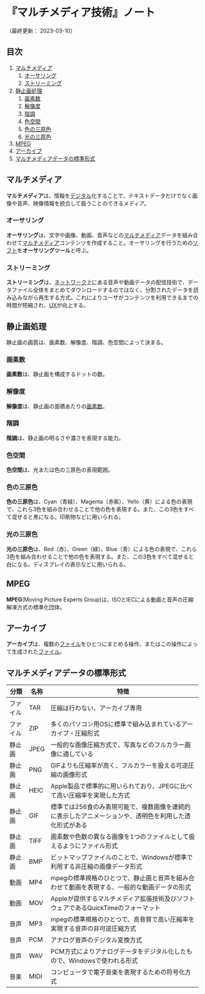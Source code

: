 # 『マルチメディア技術』ノート

（最終更新： 2023-03-10）


## 目次

1. [マルチメディア](#マルチメディア)
	1. [オーサリング](#オーサリング)
	1. [ストリーミング](#ストリーミング)
1. [静止画処理](#静止画処理)
	1. [画素数](#画素数)
	1. [解像度](#解像度)
	1. [階調](#階調)
	1. [色空間](#色空間)
	1. [色の三原色](#色の三原色)
	1. [光の三原色](#光の三原色)
1. [MPEG](#mpeg)
1. [アーカイブ](#アーカイブ)
1. [マルチメディアデータの標準形式](#マルチメディアデータの標準形式)


## マルチメディア

**マルチメディア**は、情報を[デジタル](../../../../basics/information_theory/_/chapters/coding_theory.md#デジタル)化することで、テキストデータだけでなく画像や音声、映像情報を統合して扱うことのできるメディア。

### オーサリング

**オーサリング**は、文字や画像、動画、音声などの[マルチメディア](#マルチメディア)データを組み合わせて[マルチメディア](#マルチメディア)コンテンツを作成すること。オーサリングを行うための[ソフト](./software.md3ソフトウェア)を**オーサリングツール**と呼ぶ。

### ストリーミング

**ストリーミング**は、[ネットワーク](../../../../network/_/chapters/basic_knowledge_of_network.md#ネットワーク)上にある音声や動画データの配信技術で、データファイル全体をまとめてダウンロードするのではなく、分割されたデータを読み込みながら再生する方式。これによりユーザがコンテンツを利用できるまでの時間が短縮され、[UX](./software.md#ux)が向上する。


## 静止画処理

静止画の画質は、画素数、解像度、階調、色空間によって決まる。

### 画素数

**画素数**は、静止画を構成するドットの数。

### 解像度

**解像度**は、静止画の面積あたりの[画素数](#画素数)。

### 階調

**階調**は、静止画の明るさや濃さを表現する能力。

### 色空間

**色空間**は、光または色の三原色の表現範囲。

### 色の三原色

**色の三原色**は、Cyan（青緑）、Magenta（赤紫）、Yello（黄）による色の表現で、これら3色を組み合わせることで他の色を表現する。また、この3色をすべて混ぜると黒になる。印刷物などに用いられる。

### 光の三原色

**光の三原色**は、Red（赤）、Green（緑）、Blue（青）による色の表現で、これら3色を組み合わせることで他の色を表現する。また、この3色をすべて混ぜると白になる。ディスプレイの表示などに用いられる。


## MPEG

**MPEG**(Moving Picture Experts Group)は、ISOとIECによる動画と音声の圧縮解凍方式の標準化団体。


## アーカイブ

**アーカイブ**は、複数の[ファイル](./file_system.md#ファイル)をひとつにまとめる操作、またはこの操作によって生成された[ファイル](./file_system.md#ファイル)。


## マルチメディアデータの標準形式

| 分類     | 名称 | 特徴 |
|----------|------|------|
| ファイル | TAR  | 圧縮は行わない、アーカイブ専用                                                                           |
| ファイル | ZIP  | 多くのパソコン用OSに標準で組み込まれているアーカイブ・圧縮形式                                          |
| 静止画   | JPEG | 一般的な画像圧縮方式で、写真などのフルカラー画像に適している                                            |
| 静止画   | PNG  | GIFよりも圧縮率が高く、フルカラーを扱える可逆圧縮の画像形式                                              |
| 静止画   | HEIC | Apple製品で標準的に用いられており、JPEGに比べて高い圧縮率を実現した方式                                  |
| 静止画   | GIF  | 標準では256食のみ表現可能で、複数画像を連続的に表示したアニメーションや、透明色を利用した透化形式がある |
| 静止画   | TIFF | 画素数や色数の異なる画像を1つのファイルとして扱えるようにファイル形式                                    |
| 静止画   | BMP  | ビットマップファイルのことで、Windowsが標準で利用する非圧縮の画像データ形式                              |
| 動画     | MP4  | mpegの標準規格のひとつで、静止画と音声を組み合わせて動画を表現する、一般的な動画データの形式           |
| 動画     | MOV  | Appleが提供するマルチメディア拡張技術及びソフトウェアであるQuickTimeのフォーマット                       |
| 音声     | MP3  | mpegの標準規格のひとつで、高音質で高い圧縮率を実現する音声の非可逆圧縮方式                              |
| 音声     | PCM  | アナログ音声のデジタル変換方式                                                                           |
| 音声     | WAV  | PCM方式によりアナログデータをデジタル化したもので、Windowsで使われる形式                                 |
| 音楽     | MIDI | コンピュータで電子音楽を表現するための符号化方式                                                        |
